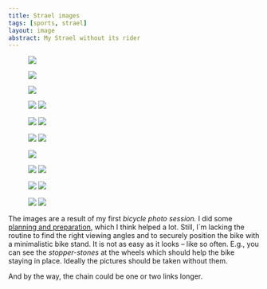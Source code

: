 ```yaml
---
title: Strael images
tags: [sports, strael]
layout: image
abstract: My Strael without its rider
--- 
```

<figure class="bleed">
<img src="/img/strael/strael-drive-side.jpg">
</figure>

<figure class="bleed">
<img src="/img/strael/strael-drive-side-front-sharp.jpg">
</figure>

<figure class="bleed">
<img src="/img/strael/strael-drive-side-front.jpg">
</figure>

<figure class="bleed rg:split">
<img src="/img/strael/strael-front.jpg">
<img src="/img/strael/strael-head-tube.jpg">
</figure>

<figure class="bleed rg:split">
<img src="/img/strael/strael-front-wheel.jpg">
<img src="/img/strael/strael-cockpit.jpg">
</figure>

<figure class="bleed rg:split">
<img src="/img/strael/strael-rear-derailleur.jpg">
<img src="/img/strael/strael-drive-train.jpg">
</figure>

<figure class="bleed">
<img src="/img/strael/strael-drive-side-colorful.jpg">
</figure>

<figure class="bleed rg:split">
<img src="/img/strael/strael-part-of-rear-wheel.jpg">
<img src="/img/strael/strael-saddle.jpg">
</figure>

<figure class="bleed rg:split">
<img src="/img/strael/strael-rear-wheel.jpg">
<img src="/img/strael/strael-front-wheel-and-frame.jpg">
</figure>

<figure class="bleed rg:split">
<img src="/img/strael/strael-handlebars-from-rear.jpg">
<img src="/img/strael/strael-rear.jpg">
</figure>

The images are a result of my first *bicycle photo session.* I did some [planning and preparation](/2022-07-08-how-to-picture-a-bicycle/), which I think helped a lot. Still, I´m lacking the routine to find the right viewing angles and to securely position the bike with a minimalistic bike stand. It is not as easy as it looks – like so often. E.g., you can see the *stopper-stones* at the wheels which should help the bike staying in place. Ideally the pictures should be taken without them. 

And by the way, the chain could be one or two links longer.


